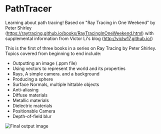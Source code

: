 # PathTracer
Learning about path tracing! Based on "Ray Tracing in One Weekend" by Peter Shirley (https://raytracing.github.io/books/RayTracingInOneWeekend.html)
with supplemental information from Victor Li's blog (http://viclw17.github.io/)


This is the first of three books in a series on Ray Tracing by Peter Shirley. Topics covered from beginning to end include:

- Outputting an image (.ppm file)
- Using vectors to represent the world and its properties
- Rays, A simple camera. and a background
- Producing a sphere
- Surface Normals, multiple hittable objects
- Anti-aliasing
- Diffuse materials
- Metallic materials
- Dielectric materials
- Positionable Camera
- Depth-of-field blur

![Final output image](https://raw.githubusercontent.com/dunneev/PathTracer/master/PathTracer/PathTracer/reference/finishedProduct.png)
